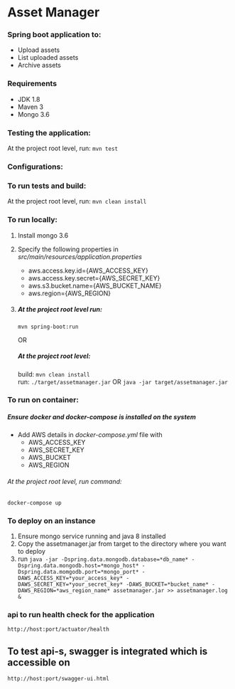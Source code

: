 # Asset Manager

### Spring boot application to:
 - Upload assets
 - List uploaded assets
 - Archive assets 

### Requirements
- JDK 1.8
- Maven 3
- Mongo 3.6


### Testing the application:
At the project root level, run:
```mvn test```

### Configurations:


### To run tests and build:
At the project root level, run:
```mvn clean install```

### To run locally:
1. Install mongo 3.6
2. Specify the following properties in *src/main/resources/application.properties*
    - aws.access.key.id={AWS_ACCESS_KEY}
    - aws.access.key.secret={AWS_SECRET_KEY}
    - aws.s3.bucket.name={AWS_BUCKET_NAME}
    - aws.region={AWS_REGION}
3. 
    ##### At the project root level run:
    ```mvn spring-boot:run```

    OR

   ##### At the project root level:
    build: ```mvn clean install```  
    run: ```./target/assetmanager.jar``` OR ```java -jar target/assetmanager.jar```


### To run on container:
##### Ensure **docker** and **docker-compose** is installed on the system
- Add AWS details in *docker-compose.yml* file with
  - AWS_ACCESS_KEY
  - AWS_SECRET_KEY
  - AWS_BUCKET
  - AWS_REGION
###### At the project root level, run command:
```docker-compose up```

### To deploy on an instance
1. Ensure mongo service running and java 8 installed
2. Copy the assetmanager.jar from target to the directory where you want to deploy
3. run ```java -jar -Dspring.data.mongodb.database=*db_name* -Dspring.data.mongodb.host=*mongo_host* -Dspring.data.momgodb.port=*mongo_port* -DAWS_ACCESS_KEY=*your_access_key* -DAWS_SECRET_KEY=*your_secret_key* -DAWS_BUCKET=*bucket_name* -DAWS_REGION=*aws_region_name* assetmanager.jar >> assetmanager.log &```


### api to run health check for the application
```http://host:port/actuator/health```

## To test api-s, swagger is integrated which is accessible on
```http://host:port/swagger-ui.html```